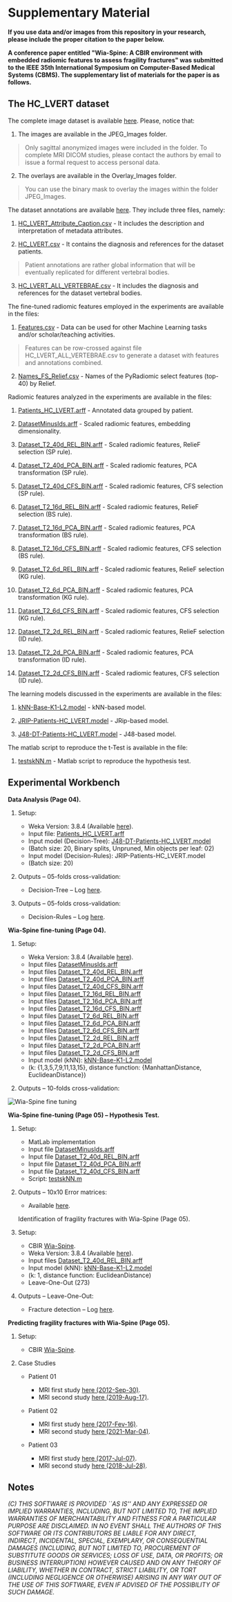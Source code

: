 # Supplementary Material


**If you use data and/or images from this repository in your research, please include the proper citation to the paper below.**

**A conference paper entitled "Wia-Spine: A CBIR environment with embedded radiomic features to assess fragility fractures" was submitted to the IEEE 35th International Symposium on Computer-Based Medical Systems (CBMS). The supplementary list of materials for the paper is as follows.**


## The HC_LVERT dataset

The complete image dataset is available [here](https://github.com/marcosivni/WiaSpine/blob/main/CBMS_Supplementary_Files/Images/Imgs.zip).
Please, notice that:


1. The images are available in the JPEG_Images folder.
> Only sagittal anonymized images were included in the folder. To complete MRI DICOM studies, please contact the authors by email to issue a formal request to access personal data.

2. The overlays are available in the Overlay_Images folder.
> You can use the binary mask to overlay the images within the folder JPEG_Images.

The dataset annotations are available [here](https://github.com/marcosivni/WiaSpine/tree/main/CBMS_Supplementary_Files/Data/HC_LVERT.csv). 
They include three files, namely:

1. [HC_LVERT_Attribute_Caption.csv](https://github.com/marcosivni/WiaSpine/blob/main/CBMS_Supplementary_Files/Data/HC_LVERT_Attribute_Caption.csv) - It includes the description and interpretation of metadata attributes.

2. [HC_LVERT.csv](https://github.com/marcosivni/WiaSpine/blob/main/CBMS_Supplementary_Files/Data/HC_LVERT.csv) - It contains the diagnosis and references for the dataset patients.
> Patient annotations are rather global information that will be eventually replicated for different vertebral bodies.

3. [HC_LVERT_ALL_VERTEBRAE.csv](https://github.com/marcosivni/WiaSpine/blob/main/CBMS_Supplementary_Files/Data/HC_LVERT_ALL_VERTEBRAE.csv) - It includes the diagnosis and references for the dataset vertebral bodies.


The fine-tuned radiomic features employed in the experiments are available in the files:

1. [Features.csv](https://github.com/marcosivni/WiaSpine/blob/main/CBMS_Supplementary_Files/Data/Features.csv) - Data can be used for other Machine Learning tasks and/or scholar/teaching activities.
> Features can be row-crossed against file HC_LVERT_ALL_VERTEBRAE.csv to generate a dataset with features and annotations combined.

2. [Names_FS_Relief.csv](https://github.com/marcosivni/WiaSpine/blob/main/CBMS_Supplementary_Files/Data/Names_FS_Relief.csv) - Names of the PyRadiomic select features (top-40) by Relief.


Radiomic features analyzed in the experiments are available in the files:

1. [Patients_HC_LVERT.arff](https://github.com/marcosivni/WiaSpine/blob/main/CBMS_Supplementary_Files/Data/Patients_HC_LVERT.arff) - Annotated data grouped by patient.

2. [DatasetMinusIds.arff](https://github.com/marcosivni/WiaSpine/blob/main/CBMS_Supplementary_Files/Data/DatasetMinusIds.arff) - Scaled radiomic features, embedding dimensionality.

3. [Dataset_T2_40d_REL_BIN.arff](https://github.com/marcosivni/WiaSpine/blob/main/CBMS_Supplementary_Files/Data/Dataset_T2_40d_REL_BIN.arff) - Scaled radiomic features, RelieF selection (SP rule).

4. [Dataset_T2_40d_PCA_BIN.arff](https://github.com/marcosivni/WiaSpine/blob/main/CBMS_Supplementary_Files/Data/Dataset_T2_40d_PCA_BIN.arff) - Scaled radiomic features, PCA transformation (SP rule).

5. [Dataset_T2_40d_CFS_BIN.arff](https://github.com/marcosivni/WiaSpine/blob/main/CBMS_Supplementary_Files/Data/Dataset_T2_40d_CFS_BIN.arff) - Scaled radiomic features, CFS selection (SP rule).

6. [Dataset_T2_16d_REL_BIN.arff](https://github.com/marcosivni/WiaSpine/blob/main/CBMS_Supplementary_Files/Data/Dataset_T2_16d_REL_BIN.arff) - Scaled radiomic features, RelieF selection (BS rule).

7. [Dataset_T2_16d_PCA_BIN.arff](https://github.com/marcosivni/WiaSpine/blob/main/CBMS_Supplementary_Files/Data/Dataset_T2_16d_PCA_BIN.arff) - Scaled radiomic features, PCA transformation (BS rule).

8. [Dataset_T2_16d_CFS_BIN.arff](https://github.com/marcosivni/WiaSpine/blob/main/CBMS_Supplementary_Files/Data/Dataset_T2_16d_CFS_BIN.arff) - Scaled radiomic features, CFS selection (BS rule).

9. [Dataset_T2_6d_REL_BIN.arff](https://github.com/marcosivni/WiaSpine/blob/main/CBMS_Supplementary_Files/Data/Dataset_T2_6d_REL_BIN.arff) - Scaled radiomic features, RelieF selection (KG rule).

10. [Dataset_T2_6d_PCA_BIN.arff](https://github.com/marcosivni/WiaSpine/blob/main/CBMS_Supplementary_Files/Data/Dataset_T2_6d_PCA_BIN.arff) - Scaled radiomic features, PCA transformation (KG rule).

11. [Dataset_T2_6d_CFS_BIN.arff](https://github.com/marcosivni/WiaSpine/blob/main/CBMS_Supplementary_Files/Data/Dataset_T2_6d_CFS_BIN.arff) - Scaled radiomic features, CFS selection (KG rule).

12. [Dataset_T2_2d_REL_BIN.arff](https://github.com/marcosivni/WiaSpine/blob/main/CBMS_Supplementary_Files/Data/Dataset_T2_2d_REL_BIN.arff) - Scaled radiomic features, RelieF selection (ID rule).

13. [Dataset_T2_2d_PCA_BIN.arff](https://github.com/marcosivni/WiaSpine/blob/main/CBMS_Supplementary_Files/Data/Dataset_T2_2d_PCA_BIN.arff) - Scaled radiomic features, PCA transformation (ID rule).

14. [Dataset_T2_2d_CFS_BIN.arff](https://github.com/marcosivni/WiaSpine/blob/main/CBMS_Supplementary_Files/Data/Dataset_T2_2d_CFS_BIN.arff) - Scaled radiomic features, CFS selection (ID rule).



The learning models discussed in the experiments are available in the files:

1. [kNN-Base-K1-L2.model](https://github.com/marcosivni/WiaSpine/blob/main/CBMS_Supplementary_Files/Test_Code/kNN-Base-K1-L2.model) - kNN-based model.

2. [JRIP-Patients-HC_LVERT.model](https://github.com/marcosivni/WiaSpine/blob/main/CBMS_Supplementary_Files/Test_Code/JRIP-Patients-HC_LVERT.model) - JRip-based model.

3. [J48-DT-Patients-HC_LVERT.model](https://github.com/marcosivni/WiaSpine/blob/main/CBMS_Supplementary_Files/Test_Code/J48-DT-Patients-HC_LVERT.model) - J48-based model.


The matlab script to reproduce the t-Test is available in the file:

1. [testskNN.m](https://github.com/marcosivni/WiaSpine/blob/main/CBMS_Supplementary_Files/Test_Code/testskNN.m) - Matlab script to reproduce the hypothesis test.


## Experimental Workbench

**Data Analysis (Page 04).**

1. Setup:
    - Weka Version: 3.8.4 (Available [here](https://waikato.github.io/weka-wiki/)).
    - Input file: [Patients_HC_LVERT.arff](https://github.com/marcosivni/WiaSpine/blob/main/CBMS_Supplementary_Files/Data/Patients_HC_LVERT.arff)
    - Input model (Decision-Tree): [J48-DT-Patients-HC_LVERT.model](https://github.com/marcosivni/WiaSpine/blob/main/CBMS_Supplementary_Files/Test_Code/J48-DT-Patients-HC_LVERT.model)
    - (Batch size: 20, Binary splits, Unpruned, Min objects per leaf: 02)
    - Input model (Decision-Rules): JRIP-Patients-HC_LVERT.model
    - (Batch size: 20)

2. Outputs – 05-folds cross-validation:
    - Decision-Tree – Log [here](Results/Cross-Validated-DT-Patients_HC_LVERT.txt).

3. Outputs – 05-folds cross-validation:
    - Decision-Rules – Log [here](Results/Cross-Validated-DR-Patients_HC_LVERT.txt).
    
    
**Wia-Spine fine-tuning (Page 04).**


1.  Setup:
    - Weka Version: 3.8.4 (Available [here](https://waikato.github.io/weka-wiki/)).
    - Input files [DatasetMinusIds.arff](Data/DatasetMinusIds.arff)
    - Input files [Dataset_T2_40d_REL_BIN.arff](Data/Dataset_T2_40d_REL_BIN.arff)
    - Input files [Dataset_T2_40d_PCA_BIN.arff](Data/Dataset_T2_40d_PCA_BIN.arff)
    - Input files [Dataset_T2_40d_CFS_BIN.arff](Data/Dataset_T2_40d_CFS_BIN.arff)
    - Input files [Dataset_T2_16d_REL_BIN.arff](Data/Dataset_T2_16d_REL_BIN.arff)
    - Input files [Dataset_T2_16d_PCA_BIN.arff](Data/Dataset_T2_16d_PCA_BIN.arff)
    - Input files [Dataset_T2_16d_CFS_BIN.arff](Data/Dataset_T2_16d_CFS_BIN.arff)
    - Input files [Dataset_T2_6d_REL_BIN.arff](Data/Dataset_T2_6d_REL_BIN.arff)
    - Input files [Dataset_T2_6d_PCA_BIN.arff](Data/Dataset_T2_6d_PCA_BIN.arff)
    - Input files [Dataset_T2_6d_CFS_BIN.arff](Data/Dataset_T2_6d_CFS_BIN.arff)
    - Input files [Dataset_T2_2d_REL_BIN.arff](Data/Dataset_T2_2d_REL_BIN.arff)
    - Input files [Dataset_T2_2d_PCA_BIN.arff](Data/Dataset_T2_2d_PCA_BIN.arff)
    - Input files [Dataset_T2_2d_CFS_BIN.arff](Data/Dataset_T2_2d_CFS_BIN.arff)
    - Input model (kNN): [kNN-Base-K1-L2.model](Test_Code/kNN-Base-K1-L2.model)
    - (k: {1,3,5,7,9,11,13,15}, distance function: {ManhattanDistance, EuclideanDistance})

2. Outputs – 10-folds cross-validation:

![Wia-Spine fine tuning](Results/10fcv-Tuning.png)


**Wia-Spine fine-tuning (Page 05) – Hypothesis Test.**

1.  Setup:
    - MatLab implementation
    - Input file [DatasetMinusIds.arff](Data/DatasetMinusIds.arff)
    - Input file [Dataset_T2_40d_REL_BIN.arff](Data/Dataset_T2_40d_REL_BIN.arff)
    - Input file [Dataset_T2_40d_PCA_BIN.arff](Data/Dataset_T2_40d_PCA_BIN.arff)
    - Input file [Dataset_T2_40d_CFS_BIN.arff](Data/Dataset_T2_40d_CFS_BIN.arff)
    - Script: [testskNN.m](Test_Code/testskNN.m)
    
2. Outputs – 10x10 Error matrices:
    - Available [here](Results/ErrorMatrices.txt).
    

    Identification of fragility fractures with Wia-Spine (Page 05).

1.  Setup:
    - CBIR [Wia-Spine](https://github.com/marcosivni/WiaSpine).
    - Weka Version: 3.8.4 (Available [here](https://waikato.github.io/weka-wiki/)).
    - Input files [Dataset_T2_40d_REL_BIN.arff](Data/Dataset_T2_40d_REL_BIN.arff)
    - Input model (kNN): [kNN-Base-K1-L2.model](Test_Code/kNN-Base-K1-L2.model)
    - (k: 1, distance function: EuclideanDistance)
    - Leave-One-Out (273)

2. Outputs – Leave-One-Out:
    - Fracture detection – Log [here](Results/LeaveOneOutTunedCBIR.txt).
    

**Predicting fragility fractures with Wia-Spine (Page 05).**

1. Setup:
    - CBIR [Wia-Spine](https://github.com/marcosivni/WiaSpine).

2. Case Studies
    - Patient 01 
        - MRI first study [here (2012-Sep-30)](http://dicomlibrary.com?study=1.3.6.1.4.1.44316.6.102.1.2022030510732133.323727696100779931513).
        - MRI second study [here (2019-Aug-17)](http://dicomlibrary.com?study=1.3.6.1.4.1.44316.6.102.1.2022030414417364.481845788140780986600).
        
    - Patient 02
        - MRI first study [here (2017-Fev-16)](http://dicomlibrary.com?study=1.3.6.1.4.1.44316.6.102.1.20220304145716215.38374917099517736999).
        - MRI second study [here (2021-Mar-04)](http://dicomlibrary.com?study=1.3.6.1.4.1.44316.6.102.1.2022030415029515.418831532988894715682).
        
    - Patient 03
        - MRI first study [here (2017-Jul-07)](http://dicomlibrary.com?study=1.3.6.1.4.1.44316.6.102.1.20220304151932205.12250805085753514894).
        - MRI second study [here (2018-Jul-28)](http://dicomlibrary.com?study=1.3.6.1.4.1.44316.6.102.1.20220304151933481.20656500089457984122).
        

## Notes

_(C) THIS SOFTWARE IS PROVIDED ``AS IS'' AND ANY EXPRESSED OR IMPLIED WARRANTIES, INCLUDING, BUT NOT LIMITED TO, THE IMPLIED WARRANTIES OF MERCHANTABILITY AND FITNESS FOR A PARTICULAR PURPOSE ARE DISCLAIMED.  IN NO EVENT SHALL THE AUTHORS OF THIS SOFTWARE OR ITS CONTRIBUTORS BE LIABLE FOR ANY DIRECT, INDIRECT, INCIDENTAL, SPECIAL, EXEMPLARY, OR CONSEQUENTIAL DAMAGES (INCLUDING, BUT NOT LIMITED TO, PROCUREMENT OF SUBSTITUTE GOODS OR SERVICES; LOSS OF USE, DATA, OR PROFITS; OR BUSINESS INTERRUPTION) HOWEVER CAUSED AND ON ANY THEORY OF LIABILITY, WHETHER IN CONTRACT, STRICT LIABILITY, OR TORT (INCLUDING NEGLIGENCE OR OTHERWISE) ARISING IN ANY WAY OUT OF THE USE OF THIS SOFTWARE, EVEN IF ADVISED OF THE POSSIBILITY OF SUCH DAMAGE._

[//]: # (These are reference links used in the body of this note and get stripped out when the markdown processor does its job. There is no need to format it nicely because it shouldn't be seen. Thanks SO - http://stackoverflow.com/questions/4823468/store-comments-in-markdown-syntax)
